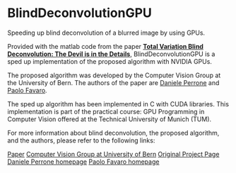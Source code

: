# BlindDeconvolutionGPU

Speeding up blind deconvolution of a blurred image by using GPUs.

Provided with the matlab code from the paper [**Total Variation Blind Deconvolution: The Devil is in the Details**](https://www.cv-foundation.org/openaccess/content_cvpr_2014/papers/Perrone_Total_Variation_Blind_2014_CVPR_paper.pdf),
BlindDeconvolutionGPU is a sped up implementation of the proposed algorithm with NVIDIA GPUs. 

The proposed algorithm was developed by the Computer Vision Group at the University of Bern. The authors of the paper are [Daniele Perrone](perrone@iam.unibe.ch) and [Paolo Favaro](paolo.favaro@iam.unibe.ch).

The sped up algorithm has been implemented in C with CUDA libraries. This implementation is part of the practical course: GPU Programming in Computer Vision offered at the Technical University of Munich (TUM).

For more information about blind deconvolution, the proposed algorithm, and the authors, please refer to the following links:

[Paper](https://www.cv-foundation.org/openaccess/content_cvpr_2014/papers/Perrone_Total_Variation_Blind_2014_CVPR_paper.pdf)
[Computer Vision Group at University of Bern](http://www.cvg.unibe.ch/home/)
[Original Project Page](http://www.cvg.unibe.ch/media/project/perrone/tvdb/index.html)
[Daniele Perrone homepage](https://danieleperrone.com/)
[Paolo Favaro homepage](http://www.cvg.unibe.ch/people/person/3)



